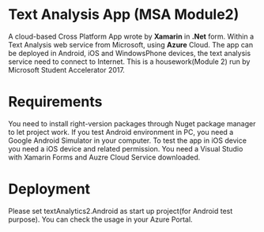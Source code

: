 # Text Analysis App (MSA Module2)
A cloud-based Cross Platform App wrote by __Xamarin__ in __.Net__ form. Within a Text Analysis web service from Microsoft, using __Azure__ Cloud.
The app can be deployed in Android, iOS and WindowsPhone devices, the text analysis service need to connect to Internet.
This is a housework(Module 2) run by Microsoft Student Accelerator 2017.

# Requirements
You need to install right-version packages through Nuget package manager to let project work. If you test Android environment in PC, you need a Google Android Simulator in your computer. To test the app in iOS device you need a iOS device and related permission.
You need a Visual Studio with Xamarin Forms and Auzre Cloud Service downloaded.

# Deployment
Please set textAnalytics2.Android as start up project(for Android test purpose).
You can check the usage in your Azure Portal.
